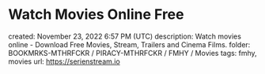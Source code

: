 # Watch Movies Online Free

created: November 23, 2022 6:57 PM (UTC)
description: Watch movies online - Download Free Movies, Stream, Trailers and Cinema Films.
folder: BOOKMRKS-MTHRFCKR / PIRACY-MTHRFCKR / FMHY / Movies
tags: fmhy, movies
url: https://serienstream.io